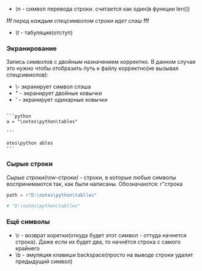 - *\n* - символ перевода строки. считается как один(в функции len())

***!!!***  *перед каждым спецсимволом строки идет слэш* ***!!!***

- *\t* - табуляция(отступ)


### Экранирование

Запись символов с двойным назначением корректно. В данном случае это нужно чтобы отобразить путь к файлу корректно(не вызывая спецсивмолов):

- \\- экранирует символ слэша
- \" - экранирует двойные ковычки
- \' - экранирует одинарные ковычки

```

```python
a = "\notes\python\tables"  

'''

otes\python	ables
'''
```


### Сырые строки

*Сырые строки(row-строки)* - строки, в которые любые символы воспринимаются так, как были написаны. Обозначаются: r"строка

```python
path = r"D:\notes\python\tablles" 

# "D:\notes\python\tablles"
```


### Ещё символы 

- \r - возврат коретки(откуда будет этот символ - оттуда начнется строка). Даже если их будет два, то начнётся строка с самого крайнего
- \b - эмуляция клавиши backspace(просто на выводе строки удалит предыдущий символ)